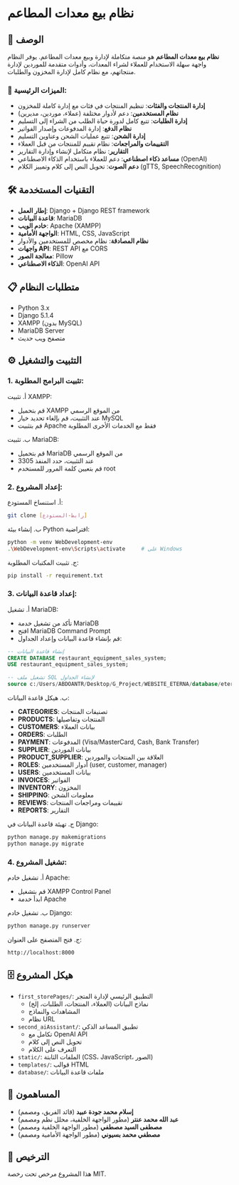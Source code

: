 # نظام بيع معدات المطاعم

## 📖 الوصف
**نظام بيع معدات المطاعم** هو منصة متكاملة لإدارة وبيع معدات المطاعم. يوفر النظام واجهة سهلة الاستخدام للعملاء لشراء المعدات، وأدوات متقدمة للموردين لإدارة منتجاتهم، مع نظام كامل لإدارة المخزون والطلبات.

### 🎯 الميزات الرئيسية:
- **إدارة المنتجات والفئات**: تنظيم المنتجات في فئات مع إدارة كاملة للمخزون
- **نظام المستخدمين**: دعم لأدوار مختلفة (عملاء، موردين، مديرين)
- **إدارة الطلبات**: تتبع كامل لدورة حياة الطلب من الشراء إلى التسليم
- **نظام الدفع**: إدارة المدفوعات وإصدار الفواتير
- **إدارة الشحن**: تتبع عمليات الشحن وعناوين التسليم
- **التقييمات والمراجعات**: نظام تقييم للمنتجات من قبل العملاء
- **التقارير**: نظام متكامل لإنشاء وإدارة التقارير
- **مساعد ذكاء اصطناعي**: دعم للعملاء باستخدام الذكاء الاصطناعي (OpenAI)
- **دعم الصوت**: تحويل النص إلى كلام وتمييز الكلام (gTTS, SpeechRecognition)

## 🛠️ التقنيات المستخدمة
- **إطار العمل**: Django + Django REST framework
- **قاعدة البيانات**: MariaDB
- **خادم الويب**: Apache (XAMPP)
- **الواجهة الأمامية**: HTML, CSS, JavaScript
- **نظام المصادقة**: نظام مخصص للمستخدمين والأدوار
- **واجهات API**: REST API مع CORS
- **معالجة الصور**: Pillow
- **الذكاء الاصطناعي**: OpenAI API

## 📋 متطلبات النظام
- Python 3.x
- Django 5.1.4
- XAMPP (بدون MySQL)
- MariaDB Server
- متصفح ويب حديث

## ⚙️ التثبيت والتشغيل

### 1. تثبيت البرامج المطلوبة:

أ. تثبيت XAMPP:
- قم بتحميل XAMPP من الموقع الرسمي
- عند التثبيت، قم بإلغاء تحديد خيار MySQL
- قم بتثبيت Apache فقط مع الخدمات الأخرى المطلوبة

ب. تثبيت MariaDB:
- قم بتحميل MariaDB من الموقع الرسمي
- عند التثبيت، حدد المنفذ 3305
- قم بتعيين كلمة المرور للمستخدم root

### 2. إعداد المشروع:

أ. استنساخ المستودع:
```bash
git clone [رابط-المستودع]
```

ب. إنشاء بيئة Python افتراضية:
```bash
python -m venv WebDevelopment-env
.\WebDevelopment-env\Scripts\activate     # على Windows
```

ج. تثبيت المكتبات المطلوبة:
```bash
pip install -r requirement.txt
```

### 3. إعداد قاعدة البيانات:

أ. تشغيل MariaDB:
- تأكد من تشغيل خدمة MariaDB
- افتح MariaDB Command Prompt
- قم بإنشاء قاعدة البيانات وإعداد الجداول:
```sql
-- إنشاء قاعدة البيانات
CREATE DATABASE restaurant_equipment_sales_system;
USE restaurant_equipment_sales_system;

-- تشغيل ملف SQL لإنشاء الجداول
source c:/Users/ABDOANTR/Desktop/G_Project/WEBSITE_ETERNA/database/eterna_db.sql
```

ب. هيكل قاعدة البيانات:
- **CATEGORIES**: تصنيفات المنتجات
- **PRODUCTS**: المنتجات وتفاصيلها
- **CUSTOMERS**: بيانات العملاء
- **ORDERS**: الطلبات
- **PAYMENT**: المدفوعات (Visa/MasterCard, Cash, Bank Transfer)
- **SUPPLIER**: بيانات الموردين
- **PRODUCT_SUPPLIER**: العلاقة بين المنتجات والموردين
- **ROLES**: أدوار المستخدمين (user, customer, manager)
- **USERS**: بيانات المستخدمين
- **INVOICES**: الفواتير
- **INVENTORY**: المخزون
- **SHIPPING**: معلومات الشحن
- **REVIEWS**: تقييمات ومراجعات المنتجات
- **REPORTS**: التقارير

ج. تهيئة قاعدة البيانات في Django:
```bash
python manage.py makemigrations
python manage.py migrate
```

### 4. تشغيل المشروع:

أ. تشغيل خادم Apache:
- قم بتشغيل XAMPP Control Panel
- ابدأ خدمة Apache

ب. تشغيل خادم Django:
```bash
python manage.py runserver
```

ج. فتح المتصفح على العنوان:
```
http://localhost:8000
```

## 🗄️ هيكل المشروع
- `first_storePages/`: التطبيق الرئيسي لإدارة المتجر
  - نماذج البيانات (العملاء، المنتجات، الطلبات، إلخ)
  - المشاهدات والنماذج
  - نظام URL
- `second_aiAssistant/`: تطبيق المساعد الذكي
  - تكامل مع OpenAI API
  - تحويل النص إلى كلام
  - التعرف على الكلام
- `static/`: الملفات الثابتة (CSS، JavaScript، الصور)
- `templates/`: قوالب HTML
- `database/`: ملفات قاعدة البيانات

## 👥 المساهمون
- **إسلام محمد جودة عبيد** (قائد الفريق، ومصمم)
- **عبد الله محمد عنتر** (مطور الواجهة الخلفية، محلل نظم ومصمم)
- **مصطفى السيد مصطفي** (مطور الواجهة الخلفية ومصمم)
- **مصطفي محمد بسيوني** (مطور الواجهة الأمامية ومصمم)

## 📄 الترخيص
هذا المشروع مرخص تحت رخصة MIT.
